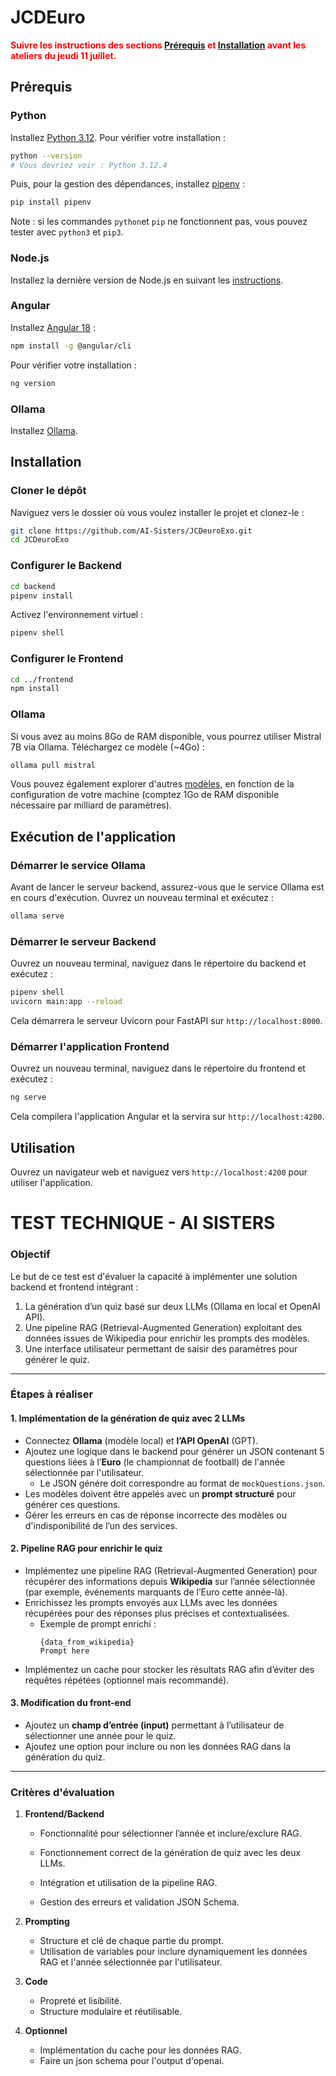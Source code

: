 # JCDEuro

**<span style="color:red;">Suivre les instructions des sections [Prérequis](#prérequis) et [Installation](#installation) avant les ateliers du jeudi 11 juillet.</span>**

## Prérequis

### Python

Installez [Python 3.12](https://www.python.org/downloads/). Pour vérifier votre installation :

```sh
python --version
# Vous devriez voir : Python 3.12.4
```

Puis, pour la gestion des dépendances, installez [pipenv](https://pypi.org/project/pipenv/) :

```sh
pip install pipenv
```

Note : si les commandes `python`et `pip` ne fonctionnent pas, vous pouvez tester avec `python3` et `pip3`.

### Node.js

Installez la dernière version de Node.js en suivant les [instructions](https://nodejs.org/en/download/package-manager).

### Angular

Installez [Angular 18](https://angular.fr/get_started/installation) :

```sh
npm install -g @angular/cli
```

Pour vérifier votre installation :

```sh
ng version
```

### Ollama

Installez [Ollama](https://ollama.com/download/).

## Installation

### Cloner le dépôt

Naviguez vers le dossier où vous voulez installer le projet et clonez-le :

```bash
git clone https://github.com/AI-Sisters/JCDeuroExo.git
cd JCDeuroExo
```

### Configurer le Backend

```bash
cd backend
pipenv install
```

Activez l'environnement virtuel :

```bash
pipenv shell
```

### Configurer le Frontend

```bash
cd ../frontend
npm install
```

### Ollama

Si vous avez au moins 8Go de RAM disponible, vous pourrez utiliser Mistral 7B via Ollama. Téléchargez ce modèle (~4Go) :

```bash
ollama pull mistral
```

Vous pouvez également explorer d'autres [modèles](https://ollama.com/library?sort=featured), en fonction de la configuration de votre machine (comptez 1Go de RAM disponible nécessaire par milliard de paramètres).

## Exécution de l'application

### Démarrer le service Ollama

Avant de lancer le serveur backend, assurez-vous que le service Ollama est en cours d'exécution. Ouvrez un nouveau terminal et exécutez :

```bash
ollama serve
```

### Démarrer le serveur Backend

Ouvrez un nouveau terminal, naviguez dans le répertoire du backend et exécutez :

```bash
pipenv shell
uvicorn main:app --reload
```

Cela démarrera le serveur Uvicorn pour FastAPI sur `http://localhost:8000`.

### Démarrer l'application Frontend

Ouvrez un nouveau terminal, naviguez dans le répertoire du frontend et exécutez :

```bash
ng serve
```

Cela compilera l'application Angular et la servira sur `http://localhost:4200`.

## Utilisation

Ouvrez un navigateur web et naviguez vers `http://localhost:4200` pour utiliser l'application.

# TEST TECHNIQUE - AI SISTERS

### **Objectif**

Le but de ce test est d'évaluer la capacité à implémenter une solution backend et frontend intégrant :

1. La génération d’un quiz basé sur deux LLMs (Ollama en local et OpenAI API).
2. Une pipeline RAG (Retrieval-Augmented Generation) exploitant des données issues de Wikipedia pour enrichir les prompts des modèles.
3. Une interface utilisateur permettant de saisir des paramètres pour générer le quiz.

---

### **Étapes à réaliser**

#### **1. Implémentation de la génération de quiz avec 2 LLMs**

-   Connectez **Ollama** (modèle local) et **l’API OpenAI** (GPT).
-   Ajoutez une logique dans le backend pour générer un JSON contenant 5 questions liées à l’**Euro** (le championnat de football) de l'année sélectionnée par l'utilisateur.
    -   Le JSON génére doit correspondre au format de `mockQuestions.json`.
-   Les modèles doivent être appelés avec un **prompt structuré** pour générer ces questions.
-   Gérer les erreurs en cas de réponse incorrecte des modèles ou d'indisponibilité de l’un des services.

#### **2. Pipeline RAG pour enrichir le quiz**

-   Implémentez une pipeline RAG (Retrieval-Augmented Generation) pour récupérer des informations depuis **Wikipedia** sur l’année sélectionnée (par exemple, événements marquants de l’Euro cette année-là).
-   Enrichissez les prompts envoyés aux LLMs avec les données récupérées pour des réponses plus précises et contextualisées.
    -   Exemple de prompt enrichi :
        ```
        {data_from_wikipedia}
        Prompt here
        ```
-   Implémentez un cache pour stocker les résultats RAG afin d’éviter des requêtes répétées (optionnel mais recommandé).

#### **3. Modification du front-end**

-   Ajoutez un **champ d’entrée (input)** permettant à l’utilisateur de sélectionner une année pour le quiz.
-   Ajoutez une option pour inclure ou non les données RAG dans la génération du quiz.

---

### **Critères d'évaluation**

1. **Frontend/Backend**

    - Fonctionnalité pour sélectionner l’année et inclure/exclure RAG.

    - Fonctionnement correct de la génération de quiz avec les deux LLMs.
    - Intégration et utilisation de la pipeline RAG.
    - Gestion des erreurs et validation JSON Schema.

2. **Prompting**

    - Structure et clé de chaque partie du prompt.
    - Utilisation de variables pour inclure dynamiquement les données RAG et l'année sélectionnée par l'utilisateur.

3. **Code**

    - Propreté et lisibilité.
    - Structure modulaire et réutilisable.

4. **Optionnel**
    - Implémentation du cache pour les données RAG.
    - Faire un json schema pour l'output d'openai.
